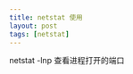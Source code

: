 ```yaml
---
title: netstat 使用
layout: post
tags: [netstat]
---
```


 netstat -lnp 查看进程打开的端口







